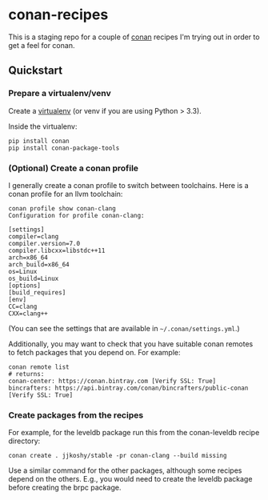 # conan-recipes

This is a staging repo for a couple of [conan](https://conan.io/) recipes I'm
trying out in order to get a feel for conan.

## Quickstart

### Prepare a virtualenv/venv

Create a
[virtualenv](https://packaging.python.org/guides/installing-using-pip-and-virtual-environments/)
(or venv if you are using Python > 3.3).

Inside the virtualenv:
```
pip install conan
pip install conan-package-tools
```

### (Optional) Create a conan profile

I generally create a conan profile to switch between toolchains. Here is a
conan profile for an llvm toolchain:
```
conan profile show conan-clang
Configuration for profile conan-clang:

[settings]
compiler=clang
compiler.version=7.0
compiler.libcxx=libstdc++11
arch=x86_64
arch_build=x86_64
os=Linux
os_build=Linux
[options]
[build_requires]
[env]
CC=clang
CXX=clang++
```

(You can see the settings that are available in `~/.conan/settings.yml`.)

Additionally, you may want to check that you have suitable conan remotes to
fetch packages that you depend on. For example:

```
conan remote list
# returns:
conan-center: https://conan.bintray.com [Verify SSL: True]
bincrafters: https://api.bintray.com/conan/bincrafters/public-conan [Verify SSL: True]
```

### Create packages from the recipes

For example, for the leveldb package run this from the conan-leveldb recipe
directory:

`conan create . jjkoshy/stable -pr conan-clang --build missing`

Use a similar command for the other packages, although some recipes depend on
the others. E.g., you would need to create the leveldb package before creating
the brpc package.
